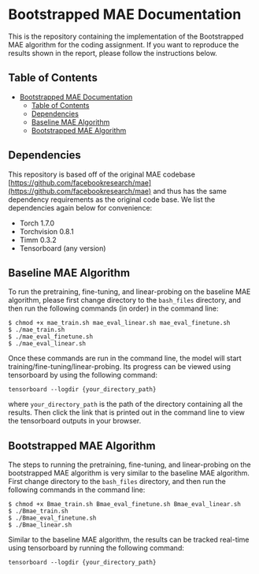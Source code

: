 # Bootstrapped MAE Documentation

This is the repository containing the implementation of the Bootstrapped MAE algorithm for the coding assignment. If you want to reproduce the results shown in the report, please follow the instructions below.

## Table of Contents

- [Bootstrapped MAE Documentation](#bootstrapped-mae-documentation)
  - [Table of Contents](#table-of-contents)
  - [Dependencies](#dependencies)
  - [Baseline MAE Algorithm](#baseline-mae-algorithm)
  - [Bootstrapped MAE Algorithm](#bootstrapped-mae-algorithm)

## Dependencies

This repository is based off of the original MAE codebase [https://github.com/facebookresearch/mae](https://github.com/facebookresearch/mae) and thus has the same dependency requirements as the original code base. We list the dependencies again below for convenience:

- Torch 1.7.0
- Torchvision 0.8.1
- Timm 0.3.2
- Tensorboard (any version)

## Baseline MAE Algorithm

To run the pretraining, fine-tuning, and linear-probing on the baseline MAE algorithm, please first change directory to the `bash_files` directory, and then run the following commands (in order) in the command line:

```
$ chmod +x mae_train.sh mae_eval_linear.sh mae_eval_finetune.sh
$ ./mae_train.sh
$ ./mae_eval_finetune.sh
$ ./mae_eval_linear.sh
```

Once these commands are run in the command line, the model will start training/fine-tuning/linear-probing. Its progress can be viewed using tensorboard by using the following command:

```
tensorboard --logdir {your_directory_path}
```

where `your_directory_path` is the path of the directory containing all the results. Then click the link that is printed out in the command line to view the tensorboard outputs in your browser.

## Bootstrapped MAE Algorithm

The steps to running the pretraining, fine-tuning, and linear-probing on the bootstrapped MAE algorithm is very similar to the baseline MAE algorithm. First change directory to the `bash_files` directory, and then run the following commands in the command line:

```
$ chmod +x Bmae_train.sh Bmae_eval_finetune.sh Bmae_eval_linear.sh
$ ./Bmae_train.sh
$ ./Bmae_eval_finetune.sh
$ ./Bmae_linear.sh
```

Similar to the baseline MAE algorithm, the results can be tracked real-time using tensorboard by running the following command:

```
tensorboard --logdir {your_directory_path}
```
